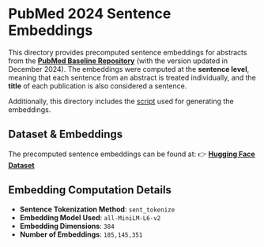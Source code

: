 # PubMed 2024 Sentence Embeddings

This directory provides precomputed sentence embeddings for abstracts from the **[PubMed Baseline Repository](https://ftp.ncbi.nlm.nih.gov/pubmed/baseline/)** (with the version updated in December 2024). The embeddings were computed at the **sentence level**, meaning that each sentence from an abstract is treated individually, and the **title** of each publication is also considered a sentence.

Additionally, this directory includes the [script](https://github.com/kaiwenho/PubMedRAG/blob/main/generate_embeddings/pubmed_embeddings_from_xml.ipynb) used for generating the embeddings.

## Dataset & Embeddings
The precomputed sentence embeddings can be found at:
👉 **[Hugging Face Dataset](https://huggingface.co/datasets/biomedical-translator/pubmed2024_sentence_embeddings)**

## Embedding Computation Details
- **Sentence Tokenization Method**: `sent_tokenize`
- **Embedding Model Used**: `all-MiniLM-L6-v2`
- **Embedding Dimensions**: `384`
- **Number of Embeddings**: `185,145,351`
